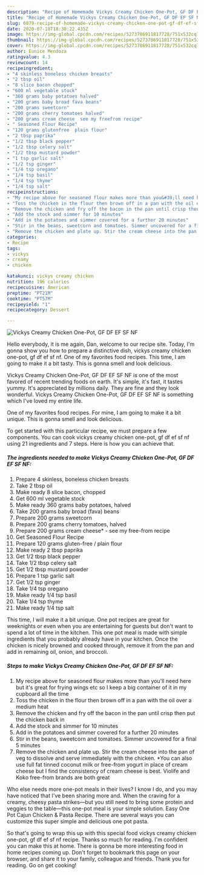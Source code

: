 ```yaml
---
description: "Recipe of Homemade Vickys Creamy Chicken One-Pot, GF DF EF SF NF"
title: "Recipe of Homemade Vickys Creamy Chicken One-Pot, GF DF EF SF NF"
slug: 6079-recipe-of-homemade-vickys-creamy-chicken-one-pot-gf-df-ef-sf-nf
date: 2020-07-18T18:30:22.435Z
image: https://img-global.cpcdn.com/recipes/5273786911817728/751x532cq70/vickys-creamy-chicken-one-pot-gf-df-ef-sf-nf-recipe-main-photo.jpg
thumbnail: https://img-global.cpcdn.com/recipes/5273786911817728/751x532cq70/vickys-creamy-chicken-one-pot-gf-df-ef-sf-nf-recipe-main-photo.jpg
cover: https://img-global.cpcdn.com/recipes/5273786911817728/751x532cq70/vickys-creamy-chicken-one-pot-gf-df-ef-sf-nf-recipe-main-photo.jpg
author: Eunice Mendoza
ratingvalue: 4.3
reviewcount: 14
recipeingredient:
- "4 skinless boneless chicken breasts"
- "2 tbsp oil"
- "8 slice bacon chopped"
- "600 ml vegetable stock"
- "360 grams baby potatoes halved"
- "200 grams baby broad fava beans"
- "200 grams sweetcorn"
- "200 grams cherry tomatoes halved"
- "200 grams cream cheese  see my freefrom recipe"
- " Seasoned Flour Recipe"
- "120 grams glutenfree  plain flour"
- "2 tbsp paprika"
- "1/2 tbsp black pepper"
- "1/2 tbsp celery salt"
- "1/2 tbsp mustard powder"
- "1 tsp garlic salt"
- "1/2 tsp ginger"
- "1/4 tsp oregano"
- "1/4 tsp basil"
- "1/4 tsp thyme"
- "1/4 tsp salt"
recipeinstructions:
- "My recipe above for seasoned flour makes more than you&#39;ll need here but it&#39;s great for frying wings etc so I keep a big container of it in my cupboard all the time"
- "Toss the chicken in the flour then brown off in a pan with the oil over a medium heat"
- "Remove the chicken and fry off the bacon in the pan until crisp then put the chicken back in"
- "Add the stock and simmer for 10 minutes"
- "Add in the potatoes and simmer covered for a further 20 minutes"
- "Stir in the beans, sweetcorn and tomatoes. Simmer uncovered for a final 5 minutes"
- "Remove the chicken and plate up. Stir the cream cheese into the pan of veg to dissolve and serve immediately with the chicken. *You can also use full fat tinned coconut milk or free-from yogurt in place of cream cheese but I find the consistency of cream cheese is best. Violife and Koko free-from brands are both great"
categories:
- Recipe
tags:
- vickys
- creamy
- chicken

katakunci: vickys creamy chicken 
nutrition: 196 calories
recipecuisine: American
preptime: "PT21M"
cooktime: "PT57M"
recipeyield: "1"
recipecategory: Dessert

---
```



![Vickys Creamy Chicken One-Pot, GF DF EF SF NF](https://img-global.cpcdn.com/recipes/5273786911817728/751x532cq70/vickys-creamy-chicken-one-pot-gf-df-ef-sf-nf-recipe-main-photo.jpg)

Hello everybody, it is me again, Dan, welcome to our recipe site. Today, I'm gonna show you how to prepare a distinctive dish, vickys creamy chicken one-pot, gf df ef sf nf. One of my favorites food recipes. This time, I am going to make it a bit tasty. This is gonna smell and look delicious.

Vickys Creamy Chicken One-Pot, GF DF EF SF NF is one of the most favored of recent trending foods on earth. It's simple, it's fast, it tastes yummy. It's appreciated by millions daily. They are fine and they look wonderful. Vickys Creamy Chicken One-Pot, GF DF EF SF NF is something which I've loved my entire life.

One of my favorites food recipes. For mine, I am going to make it a bit unique. This is gonna smell and look delicious.


To get started with this particular recipe, we must prepare a few components. You can cook vickys creamy chicken one-pot, gf df ef sf nf using 21 ingredients and 7 steps. Here is how you can achieve that.

<!--inarticleads1-->

##### The ingredients needed to make Vickys Creamy Chicken One-Pot, GF DF EF SF NF:

1. Prepare 4 skinless, boneless chicken breasts
1. Take 2 tbsp oil
1. Make ready 8 slice bacon, chopped
1. Get 600 ml vegetable stock
1. Make ready 360 grams baby potatoes, halved
1. Take 200 grams baby broad (fava) beans
1. Prepare 200 grams sweetcorn
1. Prepare 200 grams cherry tomatoes, halved
1. Prepare 200 grams cream cheese* - see my free-from recipe
1. Get  Seasoned Flour Recipe
1. Prepare 120 grams gluten-free / plain flour
1. Make ready 2 tbsp paprika
1. Get 1/2 tbsp black pepper
1. Take 1/2 tbsp celery salt
1. Get 1/2 tbsp mustard powder
1. Prepare 1 tsp garlic salt
1. Get 1/2 tsp ginger
1. Take 1/4 tsp oregano
1. Make ready 1/4 tsp basil
1. Take 1/4 tsp thyme
1. Make ready 1/4 tsp salt


This time, I will make it a bit unique. One pot recipes are great for weeknights or even when you are entertaining for guests but don&#39;t want to spend a lot of time in the kitchen. This one pot meal is made with simple ingredients that you probably already have in your kitchen. Once the chicken is nicely browned and cooked through, remove it from the pan and add in remaining oil, onion, and broccoli. 

<!--inarticleads2-->

##### Steps to make Vickys Creamy Chicken One-Pot, GF DF EF SF NF:

1. My recipe above for seasoned flour makes more than you&#39;ll need here but it&#39;s great for frying wings etc so I keep a big container of it in my cupboard all the time
1. Toss the chicken in the flour then brown off in a pan with the oil over a medium heat
1. Remove the chicken and fry off the bacon in the pan until crisp then put the chicken back in
1. Add the stock and simmer for 10 minutes
1. Add in the potatoes and simmer covered for a further 20 minutes
1. Stir in the beans, sweetcorn and tomatoes. Simmer uncovered for a final 5 minutes
1. Remove the chicken and plate up. Stir the cream cheese into the pan of veg to dissolve and serve immediately with the chicken. *You can also use full fat tinned coconut milk or free-from yogurt in place of cream cheese but I find the consistency of cream cheese is best. Violife and Koko free-from brands are both great


Who else needs more one-pot meals in their lives? I know I do, and you may have noticed that I&#39;ve been sharing more and. When the craving for a creamy, cheesy pasta strikes—but you still need to bring some protein and veggies to the table—this one-pot meal is your simple solution. Easy One Pot Cajun Chicken &amp; Pasta Recipe. There are several ways you can customize this super simple and delicious one pot pasta. 

So that's going to wrap this up with this special food vickys creamy chicken one-pot, gf df ef sf nf recipe. Thanks so much for reading. I'm confident you can make this at home. There is gonna be more interesting food in home recipes coming up. Don't forget to bookmark this page on your browser, and share it to your family, colleague and friends. Thank you for reading. Go on get cooking!
